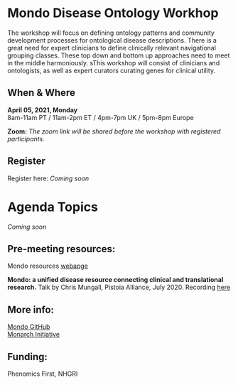 ---
---
# Mondo Disease Ontology Workhop


The workshop will focus on defining ontology patterns and community development processes for ontological disease descriptions. There is a great need for expert clinicians to define clinically relevant navigational grouping classes. These top down and bottom up approaches need to meet in the middle harmoniously. sThis workshop will consist of clinicians and ontologists, as well as expert curators curating genes for clinical utility.

## When & Where

**April 05, 2021, Monday**  
8am-11am PT / 11am-2pm ET / 4pm-7pm UK / 5pm-8pm Europe

**Zoom:** _The zoom link will be shared before the workshop with registered participants._


## Register

Register here: _Coming soon_


# Agenda Topics

_Coming soon_

## Pre-meeting resources:

Mondo resources [webapge](https://mondo.monarchinitiative.org/pages/resources/)

**Mondo: a unified disease resource connecting clinical and translational research.** Talk by Chris Mungall, Pistoia Alliance, July 2020. Recording [here](https://mondo.monarchinitiative.org/pages/resources/)


## More info:
[Mondo GitHub](https://github.com/monarch-initiative/mondo)   
[Monarch Initiative](https://monarchinitiative.org/)

## Funding:

Phenomics First, NHGRI
